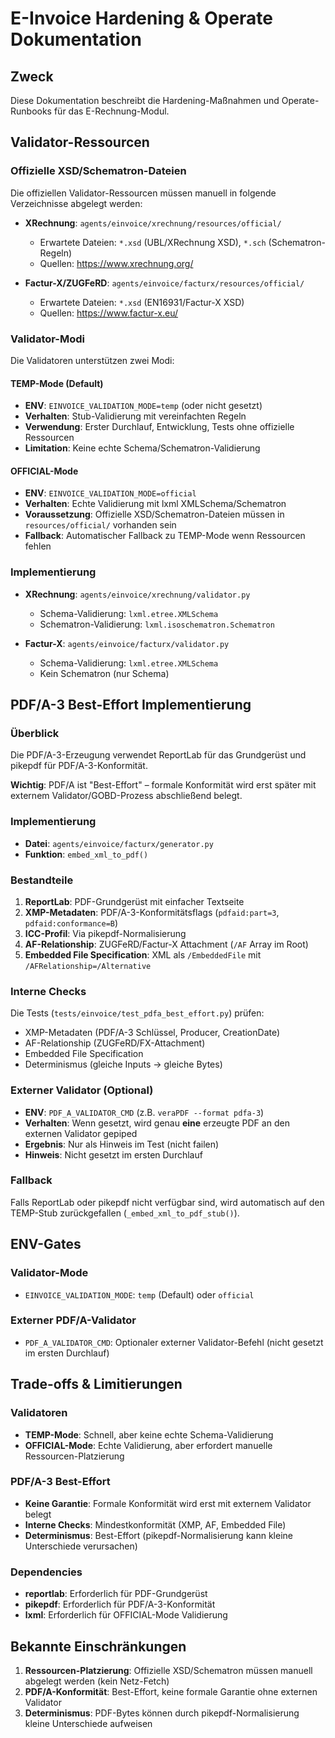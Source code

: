 # E-Invoice Hardening & Operate Dokumentation

## Zweck

Diese Dokumentation beschreibt die Hardening-Maßnahmen und Operate-Runbooks für das E-Rechnung-Modul.

## Validator-Ressourcen

### Offizielle XSD/Schematron-Dateien

Die offiziellen Validator-Ressourcen müssen manuell in folgende Verzeichnisse abgelegt werden:

- **XRechnung**: `agents/einvoice/xrechnung/resources/official/`
  - Erwartete Dateien: `*.xsd` (UBL/XRechnung XSD), `*.sch` (Schematron-Regeln)
  - Quellen: https://www.xrechnung.org/

- **Factur-X/ZUGFeRD**: `agents/einvoice/facturx/resources/official/`
  - Erwartete Dateien: `*.xsd` (EN16931/Factur-X XSD)
  - Quellen: https://www.factur-x.eu/

### Validator-Modi

Die Validatoren unterstützen zwei Modi:

#### TEMP-Mode (Default)

- **ENV**: `EINVOICE_VALIDATION_MODE=temp` (oder nicht gesetzt)
- **Verhalten**: Stub-Validierung mit vereinfachten Regeln
- **Verwendung**: Erster Durchlauf, Entwicklung, Tests ohne offizielle Ressourcen
- **Limitation**: Keine echte Schema/Schematron-Validierung

#### OFFICIAL-Mode

- **ENV**: `EINVOICE_VALIDATION_MODE=official`
- **Verhalten**: Echte Validierung mit lxml XMLSchema/Schematron
- **Voraussetzung**: Offizielle XSD/Schematron-Dateien müssen in `resources/official/` vorhanden sein
- **Fallback**: Automatischer Fallback zu TEMP-Mode wenn Ressourcen fehlen

### Implementierung

- **XRechnung**: `agents/einvoice/xrechnung/validator.py`
  - Schema-Validierung: `lxml.etree.XMLSchema`
  - Schematron-Validierung: `lxml.isoschematron.Schematron`

- **Factur-X**: `agents/einvoice/facturx/validator.py`
  - Schema-Validierung: `lxml.etree.XMLSchema`
  - Kein Schematron (nur Schema)

## PDF/A-3 Best-Effort Implementierung

### Überblick

Die PDF/A-3-Erzeugung verwendet ReportLab für das Grundgerüst und pikepdf für PDF/A-3-Konformität.

**Wichtig**: PDF/A ist "Best-Effort" – formale Konformität wird erst später mit externem Validator/GOBD-Prozess abschließend belegt.

### Implementierung

- **Datei**: `agents/einvoice/facturx/generator.py`
- **Funktion**: `embed_xml_to_pdf()`

### Bestandteile

1. **ReportLab**: PDF-Grundgerüst mit einfacher Textseite
2. **XMP-Metadaten**: PDF/A-3-Konformitätsflags (`pdfaid:part=3`, `pdfaid:conformance=B`)
3. **ICC-Profil**: Via pikepdf-Normalisierung
4. **AF-Relationship**: ZUGFeRD/Factur-X Attachment (`/AF` Array im Root)
5. **Embedded File Specification**: XML als `/EmbeddedFile` mit `/AFRelationship=/Alternative`

### Interne Checks

Die Tests (`tests/einvoice/test_pdfa_best_effort.py`) prüfen:

- XMP-Metadaten (PDF/A-3 Schlüssel, Producer, CreationDate)
- AF-Relationship (ZUGFeRD/FX-Attachment)
- Embedded File Specification
- Determinismus (gleiche Inputs → gleiche Bytes)

### Externer Validator (Optional)

- **ENV**: `PDF_A_VALIDATOR_CMD` (z.B. `veraPDF --format pdfa-3`)
- **Verhalten**: Wenn gesetzt, wird genau **eine** erzeugte PDF an den externen Validator gepiped
- **Ergebnis**: Nur als Hinweis im Test (nicht failen)
- **Hinweis**: Nicht gesetzt im ersten Durchlauf

### Fallback

Falls ReportLab oder pikepdf nicht verfügbar sind, wird automatisch auf den TEMP-Stub zurückgefallen (`_embed_xml_to_pdf_stub()`).

## ENV-Gates

### Validator-Mode

- `EINVOICE_VALIDATION_MODE`: `temp` (Default) oder `official`

### Externer PDF/A-Validator

- `PDF_A_VALIDATOR_CMD`: Optionaler externer Validator-Befehl (nicht gesetzt im ersten Durchlauf)

## Trade-offs & Limitierungen

### Validatoren

- **TEMP-Mode**: Schnell, aber keine echte Schema-Validierung
- **OFFICIAL-Mode**: Echte Validierung, aber erfordert manuelle Ressourcen-Platzierung

### PDF/A-3 Best-Effort

- **Keine Garantie**: Formale Konformität wird erst mit externem Validator belegt
- **Interne Checks**: Mindestkonformität (XMP, AF, Embedded File)
- **Determinismus**: Best-Effort (pikepdf-Normalisierung kann kleine Unterschiede verursachen)

### Dependencies

- **reportlab**: Erforderlich für PDF-Grundgerüst
- **pikepdf**: Erforderlich für PDF/A-3-Konformität
- **lxml**: Erforderlich für OFFICIAL-Mode Validierung

## Bekannte Einschränkungen

1. **Ressourcen-Platzierung**: Offizielle XSD/Schematron müssen manuell abgelegt werden (kein Netz-Fetch)
2. **PDF/A-Konformität**: Best-Effort, keine formale Garantie ohne externen Validator
3. **Determinismus**: PDF-Bytes können durch pikepdf-Normalisierung kleine Unterschiede aufweisen


